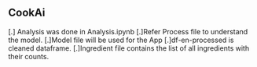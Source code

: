 ## CookAi
[.] Analysis was done in Analysis.ipynb
[.]Refer Process file to understand the model.
[.]Model file will be used for the App
[.]df-en-processed is cleaned dataframe.
[.]Ingredient file contains the list of all ingredients with their counts.
